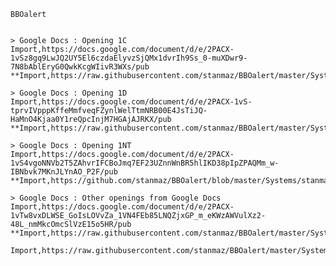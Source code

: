     BBOalert

    
    > Google Docs : Opening 1C
    Import,https://docs.google.com/document/d/e/2PACX-1vSz8gq9LwJQ2UY5El6czdaElyvzSjQMx1dvrIh9Ss_0-muXDwr9-7N8bAblEryG0QwkKcgWIivR3WXs/pub
    **Import,https://raw.githubusercontent.com/stanmaz/BBOalert/master/Systems/stanmaz/opening_1C.md 

    > Google Docs : Opening 1D
    Import,https://docs.google.com/document/d/e/2PACX-1vS-tprvIVpppKffeMmfveqFZynlWelTtmNRB00E4JsTiJQ-HaMnO4Kjaa0Y1reQpcInjM7HGAjAJRKX/pub
    **Import,https://raw.githubusercontent.com/stanmaz/BBOalert/master/Systems/stanmaz/opening_1D.md
    
    > Google Docs : Opening 1NT
    Import,https://docs.google.com/document/d/e/2PACX-1vS4vgoNNVb2T5ZAhvrIFCBoJmq7EF23UZnnWnBR5hlIKD38pIpZPAQMm_w-IBNbvk7MKnJLYnAO_P2F/pub
    **Import,https://github.com/stanmaz/BBOalert/blob/master/Systems/stanmaz/opening_1NT.md
        
    > Google Docs : Other openings from Google Docs
    Import,https://docs.google.com/document/d/e/2PACX-1vTw8vxDLWSE_GoIsLOVvZa_1VN4FEb85LNQZjxGP_m_eKWzAWVulXz2-48L_nmMkcOmcSlVzE15o5HR/pub
    **Import,https://raw.githubusercontent.com/stanmaz/BBOalert/master/Systems/stanmaz/other_openings.md
    
    Import,https://raw.githubusercontent.com/stanmaz/BBOalert/master/Systems/stanmaz/overcalls.md
